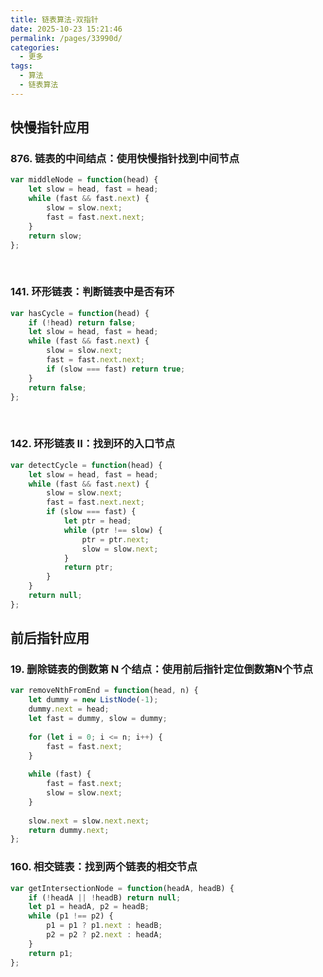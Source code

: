```yaml
---
title: 链表算法-双指针
date: 2025-10-23 15:21:46
permalink: /pages/33990d/
categories:
  - 更多
tags:
  - 算法
  - 链表算法
---
```

## 快慢指针应用
### ​876. 链表的中间结点​：使用快慢指针找到中间节点
```javascript
var middleNode = function(head) {
    let slow = head, fast = head;
    while (fast && fast.next) {
        slow = slow.next;
        fast = fast.next.next;
    }
    return slow;
};
```
​
### 141. 环形链表​：判断链表中是否有环
```javascript
var hasCycle = function(head) {
    if (!head) return false;
    let slow = head, fast = head;
    while (fast && fast.next) {
        slow = slow.next;
        fast = fast.next.next;
        if (slow === fast) return true;
    }
    return false;
};
```
​
### 142. 环形链表 II​：找到环的入口节点

```javascript
var detectCycle = function(head) {
    let slow = head, fast = head;
    while (fast && fast.next) {
        slow = slow.next;
        fast = fast.next.next;
        if (slow === fast) {
            let ptr = head;
            while (ptr !== slow) {
                ptr = ptr.next;
                slow = slow.next;
            }
            return ptr;
        }
    }
    return null;
};
```

## 前后指针应用
### ​19. 删除链表的倒数第 N 个结点​：使用前后指针定位倒数第N个节点
```javascript
var removeNthFromEnd = function(head, n) {
    let dummy = new ListNode(-1);
    dummy.next = head;
    let fast = dummy, slow = dummy;
    
    for (let i = 0; i <= n; i++) {
        fast = fast.next;
    }
    
    while (fast) {
        fast = fast.next;
        slow = slow.next;
    }
    
    slow.next = slow.next.next;
    return dummy.next;
};
```

### ​160. 相交链表​：找到两个链表的相交节点
```javascript
var getIntersectionNode = function(headA, headB) {
    if (!headA || !headB) return null;
    let p1 = headA, p2 = headB;
    while (p1 !== p2) {
        p1 = p1 ? p1.next : headB;
        p2 = p2 ? p2.next : headA;
    }
    return p1;
};
```